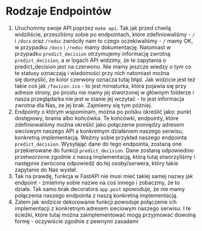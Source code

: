 # Rodzaje Endpointów

1. Uruchommy swoje API poprzez `make api`. Tak jak przed chwilą widziliście, przeszliśmy sobie po endpointach, które zdefiniowaliśmy - `/` i `/docs` oraz `/redoc` zwróciły nam to czego oczekiwaliśmy - `/` mamy OK, w przypadku `/docs` i `/redoc` mamy dokumentację. Natomiast w przypadku `predict_decision` otrzymujemy informację zwrotną `predict_decision`, a w logach API widzimy, że te zapytania o predict_decision jest na czerwono. Nie mamy jeszcze wiedzy o tym co te statusy oznaczają i wiadomości przy nich natomiast można się domyślić, że kolor czerwony oznacza tutaj błąd. 
   Jak widzicie jest też takie coś jak `/favicon.ico` - to jest miniaturka, która pojawia się przy adresie strony, po prostu nie mamy jej stworzonej w głównym folderze i nasza przeglądarka nie jest w stanie jej wczytać - to jest informacja zwrotna dla Nas, że jej brak. Zajmiemy się tym później.
2. Endpointy o którym wspominam, można po polsku określić jako: punkt dostępowy, brama albo końcówka. Te końcówki, endpointy, które zdefiniowaliśmy można określić jako połączenie pomiędzy adresem sieciowym naszego API a konkretnym działaniem naszego serwisu, konkretną implementacją. Weźmy sobie przykład naszego endpointa `predict_decision`. Wysyłając dane do tego endpointa, zostaną one przekierowane do funkcji `predict_decision`. Dane zostaną odpowiednio przetworzone zgodnie z naszą implementacją, którą tutaj stworzyliśmy i następnie zwrócona odpowiedź do tej osoby/serwera, który takie zapytanie do Nas wysłał.
3. Tak na prawdę, funkcja w FastAPI nie musi mieć takiej samej nazwy jak endpoint - zmieńmy sobie nazwe na coś innego i zobaczmy, że to działa. Tak samo brak decoratora `app.post` spowoduje, że nie mamy połączenia naszego endpointa z naszą konkretną implementacją. 
4. Zatem jak widzicie dekorowanie funkcji powoduje połączenie ich implementacji z konkretnym adresem sieciowym naszego serwisu. I te ścieżki, które tutaj można zaimplementować mogą przyjmować dowolną formę - oczywiście zgodnie z pewnymi zasadami 